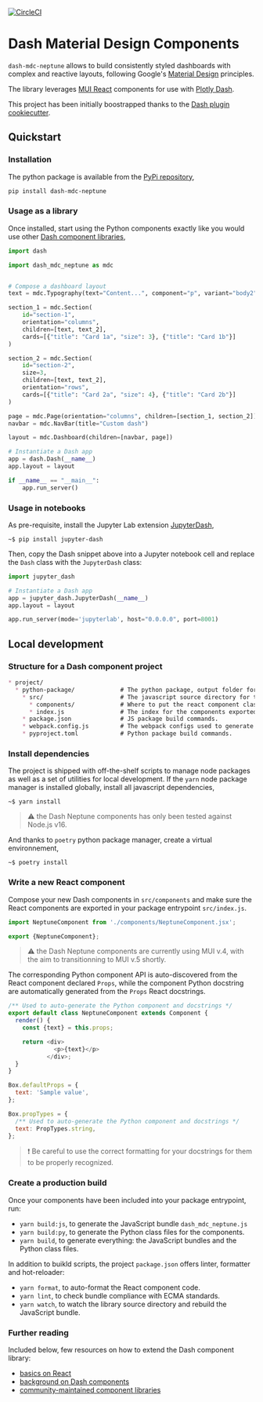 [![CircleCI](https://circleci.com/gh/noosenergy/dash-mdc-neptune.svg?style=svg&circle-token=0134ed9704956581fc9555a112f6ee9276a1c80a)](https://circleci.com/gh/noosenergy/dash-mdc-neptune)

# Dash Material Design Components

`dash-mdc-neptune` allows to build consistently styled dashboards with complex and reactive layouts, following Google's [Material Design](https://material.io/) principles.

The library leverages [MUI React](https://mui.com/) components for use with [Plotly Dash](https://dash.plotly.com/).

This project has been initially boostrapped thanks to the [Dash plugin cookiecutter](https://github.com/plotly/dash-component-boilerplate).

## Quickstart

### Installation

The python package is available from the [PyPi repository](https://pypi.org/project/dash-mdc-neptune),

```sh
pip install dash-mdc-neptune
```

### Usage as a library

Once installed, start using the Python components exactly like you would use other [Dash component libraries](https://dash.plotly.com/layout),

```python
import dash

import dash_mdc_neptune as mdc


# Compose a dashboard layout
text = mdc.Typography(text="Content...", component="p", variant="body2")

section_1 = mdc.Section(
    id="section-1",
    orientation="columns",
    children=[text, text_2],
    cards=[{"title": "Card 1a", "size": 3}, {"title": "Card 1b"}]
)

section_2 = mdc.Section(
    id="section-2",
    size=3,
    children=[text, text_2],
    orientation="rows",
    cards=[{"title": "Card 2a", "size": 4}, {"title": "Card 2b"}]
)

page = mdc.Page(orientation="columns", children=[section_1, section_2])
navbar = mdc.NavBar(title="Custom dash")

layout = mdc.Dashboard(children=[navbar, page])

# Instantiate a Dash app
app = dash.Dash(__name__)
app.layout = layout

if __name__ == "__main__":
    app.run_server()
```

### Usage in notebooks

As pre-requisite, install the Jupyter Lab extension [JupyterDash](https://medium.com/plotly/introducing-jupyterdash-811f1f57c02e),

```shell
~$ pip install jupyter-dash
```

Then, copy the Dash snippet above into a Jupyter notebook cell and replace the `Dash` class with the `JupyterDash` class:

```python
import jupyter_dash

# Instantiate a Dash app
app = jupyter_dash.JupyterDash(__name__)
app.layout = layout

app.run_server(mode='jupyterlab', host="0.0.0.0", port=8001)
```

## Local development

### Structure for a Dash component project

```markdown
* project/
  * python-package/             # The python package, output folder for the bundles.
    * src/                      # The javascript source directory for the components.
      * components/             # Where to put the react component classes.
      * index.js                # The index for the components exported by the bundle.
    * package.json              # JS package build commands.
    * webpack.config.js         # The webpack configs used to generate the bundles.
    * pyproject.toml            # Python package build commands.
```

### Install dependencies

The project is shipped with off-the-shelf scripts to manage node packages as well as a set of utilities for local development. If the `yarn` node package manager is installed globally, install all javascript dependencies,

```shell
~$ yarn install
```

> :warning: the Dash Neptune components has only been tested against Node.js v16.

And thanks to `poetry` python package manager, create a virtual environnement,

```shell
~$ poetry install
```

### Write a new React component

Compose your new Dash components in `src/components` and make sure the React components are exported in your package entrypoint `src/index.js`.

```javascript
import NeptuneComponent from './components/NeptuneComponent.jsx';

export {NeptuneComponent};
```

> :warning: the Dash Neptune components are currently using MUI v.4, with the aim to transitionning to MUI v.5 shortly.

The corresponding Python component API is auto-discovered from the React component declared `Props`, while the component Python docstring are automatically generated from the `Props` React docstrings.

```javascript
/** Used to auto-generate the Python component and docstrings */
export default class NeptuneComponent extends Component {
  render() {
    const {text} = this.props;

    return <div>
             <p>{text}</p>
           </div>;
  }
}

Box.defaultProps = {
  text: 'Sample value',
};

Box.propTypes = {
  /** Used to auto-generate the Python component and docstrings */
  text: PropTypes.string,
};
```

> :heavy_exclamation_mark: Be careful to use the correct formatting for your docstrings for them to be properly recognized.

### Create a production build

Once your components have been included into your package entrypoint, run:

* `yarn build:js`, to generate the JavaScript bundle `dash_mdc_neptune.js`
* `yarn build:py`, to generate the Python class files for the components.
* `yarn build`, to generate everything: the JavaScript bundles and the Python class files.

In addition to buikld scripts, the project `package.json` offers linter, formatter and hot-reloader:

* `yarn format`, to auto-format the React component code.
* `yarn lint`, to check bundle compliance with ECMA standards.
* `yarn watch`, to watch the library source directory and rebuild the JavaScript bundle.

### Further reading

Included below, few resources on how to extend the Dash component library:

* [basics on React](https://dash.plotly.com/react-for-python-developers)
* [background on Dash components](https://dash.plotly.com/plugins)
* [community-maintained component libraries](https://plotly.com/dash-community-components)

